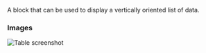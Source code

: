 A block that can be used to display a vertically oriented list of data.

### Images

![Table screenshot](https://gitlab.com/appsemble/appsemble/-/raw/0.33.7/config/assets/list.png)
